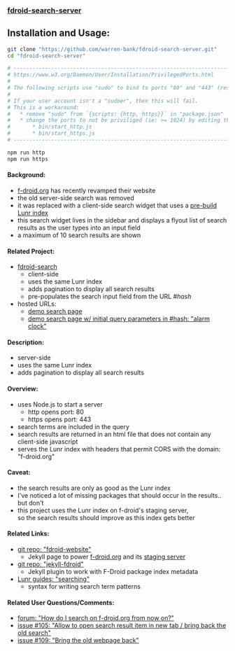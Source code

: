 ### [fdroid-search-server](https://github.com/warren-bank/fdroid-search-server)

## Installation and Usage:

```bash
git clone "https://github.com/warren-bank/fdroid-search-server.git"
cd "fdroid-search-server"

# ----------------------------------------------------------------------
# https://www.w3.org/Daemon/User/Installation/PrivilegedPorts.html
#
# The following scripts use "sudo" to bind to ports "80" and "443" (respectively).
#
# If your user account isn't a "sudoer", then this will fail.
# This is a workaround:
#   * remove "sudo" from `{scripts: {http, https}}` in "package.json"
#   * change the ports to not be priviliged (ie: >= 1024) by editing the files:
#       * bin/start_http.js
#       * bin/start_https.js
# ----------------------------------------------------------------------

npm run http
npm run https
```

#### Background:

* [f-droid.org](https://f-droid.org/) has recently revamped their website
* the old server-side search was removed
* it was replaced with a client-side search widget that uses a [pre-build Lunr index](https://lunrjs.com/guides/index_prebuilding.html)
* this search widget lives in the sidebar and displays a flyout list of search results as the user types into an input field
* a maximum of 10 search results are shown

#### Related Project:

* [fdroid-search](https://github.com/warren-bank/fdroid-search)
  * client-side
  * uses the same Lunr index
  * adds pagination to display all search results
  * pre-populates the search input field from the URL _#hash_
* hosted URLs:
  * [demo search page](https://warren-bank.github.io/fdroid-search/index.html)
  * [demo search page w/ initial query parameters in #hash: "alarm clock"](https://warren-bank.github.io/fdroid-search/#alarm%20clock)

#### Description:

* server-side
* uses the same Lunr index
* adds pagination to display all search results

#### Overview:

* uses Node.js to start a server
  * http  opens port: 80
  * https opens port: 443
* search terms are included in the query
* search results are returned in an html file that does not contain any client-side javascript
* serves the Lunr index with headers that permit CORS with the domain: "f-droid.org"

#### Caveat:

* the search results are only as good as the Lunr index
* I've noticed a lot of missing packages that should occur in the results.. but don't
* this project uses the Lunr index on f-droid's staging server,<br>so the search results should improve as this index gets better

#### Related Links:

* [git repo: "fdroid-website"](https://gitlab.com/fdroid/fdroid-website)
  * Jekyll page to power [f-droid.org](https://f-droid.org) and its [staging server](https://fdroid.gitlab.io/fdroid-website/)
* [git repo: "jekyll-fdroid"](https://gitlab.com/fdroid/jekyll-fdroid)
  * Jekyll plugin to work with F-Droid package index metadata
* [Lunr guides: "searching"](https://lunrjs.com/guides/searching.html)
  * syntax for writing search term patterns

#### Related User Questions/Comments:

* [forum: "How do I search on f-droid.org from now on?"](https://forum.f-droid.org/t/how-do-i-search-on-f-droid-org-from-now-on/711)
* [issue #105: "Allow to open search result item in new tab / bring back the old search"](https://gitlab.com/fdroid/fdroid-website/issues/105)
* [issue #109: "Bring the old webpage back"](https://gitlab.com/fdroid/fdroid-website/issues/109)
